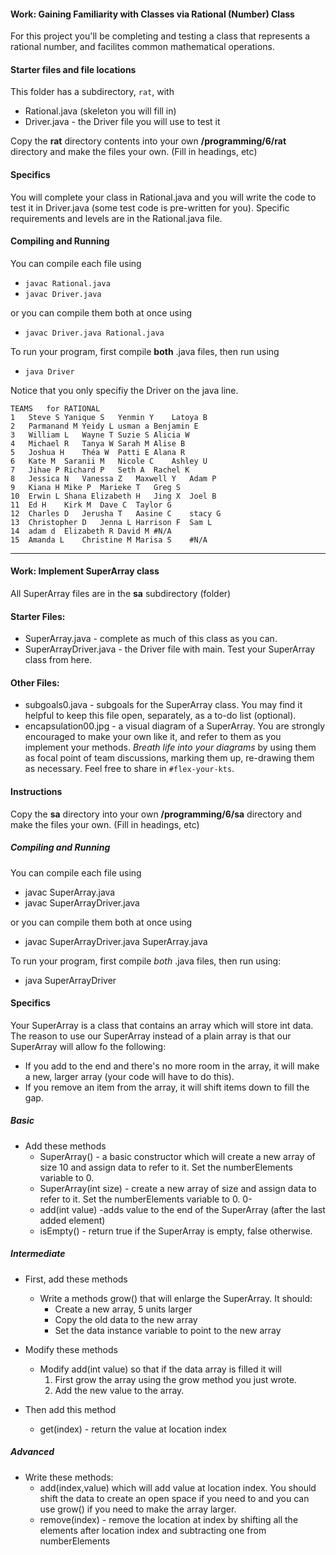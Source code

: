 #### Work: Gaining Familiarity with Classes via Rational (Number) Class

For this project you'll be completing and testing a class that represents a rational number, and facilites common mathematical operations.

#### Starter files and file locations

This folder has a subdirectory, `rat`, with
- Rational.java (skeleton you will fill in)
- Driver.java - the Driver file you will use to test it

Copy the **rat** directory contents into your own **/programming/6/rat** directory and make the files your own. (Fill in headings, etc)

#### Specifics

You will complete your class in Rational.java and you will write the code to test it in Driver.java (some test code is pre-written for you). Specific requirements and levels are in the Rational.java file.
	
#### Compiling and Running 

You can compile each file using
- `javac Rational.java`
- `javac Driver.java`

or you can compile them both at once using
- `javac Driver.java Rational.java`

To run your program, first compile __both__ .java files, then run using
- `java Driver`

Notice that you only specifiy the Driver on the java line.

```
TEAMS 	for RATIONAL
1	Steve S	Yanique S	Yenmin Y	Latoya B
2	Parmanand M	Yeidy L	usman a	Benjamin E
3	William L	Wayne T	Suzie S	Alicia W
4	Michael R	Tanya W	Sarah M	Alise B
5	Joshua H	Théa W	Patti E	Alana R
6	Kate M	Saranii M	Nicole C	Ashley U
7	Jihae P	Richard P	Seth A	Rachel K
8	Jessica N	Vanessa Z	Maxwell Y	Adam P
9	Kiana H	Mike P	Marieke T	Greg S
10	Erwin L	Shana Elizabeth H	Jing X	Joel B
11	Ed H	Kirk M	Dave C	Taylor G
12	Charles D	Jerusha T	Aasine C	stacy G
13	Christopher D	Jenna L	Harrison F	Sam L
14	adam d	Elizabeth R	David M	#N/A
15	Amanda L	Christine M	Marisa S	#N/A
```

* * *

#### Work: Implement SuperArray class

All SuperArray files are in the  **sa** subdirectory (folder)

#### Starter Files:

- SuperArray.java  - complete as much of this class as you can.
- SuperArrayDriver.java - the Driver file with main. Test your
  SuperArray class from here.

#### Other Files:
- subgoals0.java - subgoals for the SuperArray class. You may find it helpful to keep this file open, separately, as a to-do list (optional).
- encapsulation00.jpg - a visual diagram of a SuperArray. You are strongly encouraged to make your own like it, and refer to them as you implement your methods. _Breath life into your diagrams_ by using them as focal point of team discussions, marking them up, re-drawing them as necessary. Feel free to share in `#flex-your-kts`.

#### Instructions 

Copy the **sa** directory into your own **/programming/6/sa** directory and make the files your own. (Fill in headings, etc)

##### Compiling and Running

You can compile each file using

- javac SuperArray.java
- javac SuperArrayDriver.java

or you can compile them both at once using

- javac SuperArrayDriver.java SuperArray.java

To run your program, first compile *both* .java files, then run using:
- java SuperArrayDriver 

#### Specifics

Your SuperArray is a class that contains an array which will store int data. The reason to use our SuperArray instead of a plain array is that our SuperArray will allow fo the following:
- If you add to the end and there's no more room in the array, it will
  make a new, larger array (your code will have to do this).
- If you remove an item from the array, it will shift items down to
  fill the gap.
  
##### Basic 
- Add these methods 
  - SuperArray() - a basic constructor which will create a new array
    of size 10 and assign data to refer to it. Set the numberElements
    variable to 0.
  - SuperArray(int size) - create a new array of size and assign data
    to refer to it. Set the numberElements variable to 0.  0-
  - add(int value) -adds value to the end of the SuperArray (after the
    last added element)
  - isEmpty() - return true if the SuperArray is empty, false otherwise.
  
##### Intermediate
- First, add these methods
  - Write a methods grow() that will enlarge the SuperArray. It should:
	- Create a new array, 5 units larger
	- Copy the old data to the new array
	- Set the data instance variable to point to the new array
	
- Modify these methods
  - Modify add(int value) so that if the data array is filled it will
	1. First grow the array using the grow method you just wrote.
	2. Add the new value to the array.

- Then add this method
  - get(index) - return the value at location index
  
##### Advanced
  - Write these methods: 
    - add(index,value) which will add value at location index. You
	  should shift the data to create an open space if you need to and
	  you can use grow() if you need to make the array larger.
    - remove(index) - remove the location at index by shifting all the
      elements after location index and subtracting one from numberElements
  
  
  


